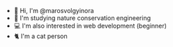 - 👋 Hi, I'm @marosvolgyinora
- 🌳 I'm studying nature conservation engineering
- 💻 I'm also interested in web development (beginner)
- 🐈‍ I'm a cat person

<!---
marosvolgyinora/marosvolgyinora is a ✨ special ✨ repository because its `README.md` (this file) appears on your GitHub profile.
You can click the Preview link to take a look at your changes.
--->
